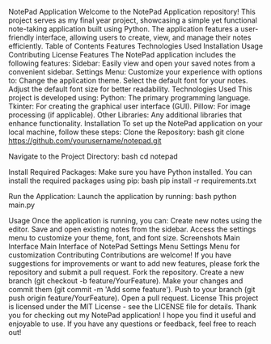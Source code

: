 NotePad Application
Welcome to the NotePad Application repository! This project serves as my final year project, showcasing a simple yet functional note-taking application built using Python. The application features a user-friendly interface, allowing users to create, view, and manage their notes efficiently.
Table of Contents
Features
Technologies Used
Installation
Usage
Contributing
License
Features
The NotePad application includes the following features:
Sidebar: Easily view and open your saved notes from a convenient sidebar.
Settings Menu: Customize your experience with options to:
Change the application theme.
Select the default font for your notes.
Adjust the default font size for better readability.
Technologies Used
This project is developed using:
Python: The primary programming language.
Tkinter: For creating the graphical user interface (GUI).
Pillow: For image processing (if applicable).
Other Libraries: Any additional libraries that enhance functionality.
Installation
To set up the NotePad application on your local machine, follow these steps:
Clone the Repository:
bash
git clone https://github.com/yourusername/notepad.git

Navigate to the Project Directory:
bash
cd notepad

Install Required Packages:
Make sure you have Python installed. You can install the required packages using pip:
bash
pip install -r requirements.txt

Run the Application:
Launch the application by running:
bash
python main.py

Usage
Once the application is running, you can:
Create new notes using the editor.
Save and open existing notes from the sidebar.
Access the settings menu to customize your theme, font, and font size.
Screenshots
Main Interface
Main Interface of NotePad
Settings Menu
Settings Menu for customization
Contributing
Contributions are welcome! If you have suggestions for improvements or want to add new features, please fork the repository and submit a pull request.
Fork the repository.
Create a new branch (git checkout -b feature/YourFeature).
Make your changes and commit them (git commit -m 'Add some feature').
Push to your branch (git push origin feature/YourFeature).
Open a pull request.
License
This project is licensed under the MIT License - see the LICENSE file for details. Thank you for checking out my NotePad application! I hope you find it useful and enjoyable to use. If you have any questions or feedback, feel free to reach out!
